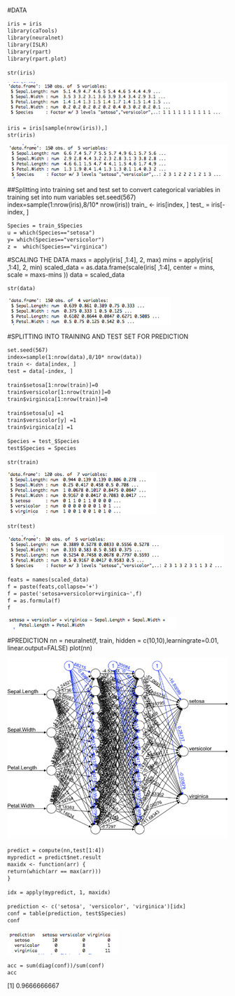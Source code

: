  #DATA

    iris = iris
    library(caTools)
    library(neuralnet)
    library(ISLR)
    library(rpart)
    library(rpart.plot)

    str(iris)
![](https://github.com/anagar20/Iris-Classify-plants-into-species/blob/master/images/img1.png)

    iris = iris[sample(nrow(iris)),]
    str(iris)

![](https://github.com/anagar20/Iris-Classify-plants-into-species/blob/master/images/img2.png)

##Splitting into training set and test set to convert categorical variables in training set into num variables
    set.seed(567)
    index=sample(1:nrow(iris),8/10* nrow(iris))
    train_ <- iris[index, ]
    test_ = iris[-index, ]

    Species = train_$Species
    u = which(Species=="setosa")
    y= which(Species=="versicolor")
    z =  which(Species=="virginica")

#SCALING THE DATA
    maxs = apply(iris[ ,1:4], 2, max)
    mins = apply(iris[ ,1:4], 2, min)
    scaled_data = as.data.frame(scale(iris[ ,1:4], center = mins, scale = maxs-mins ))
    data = scaled_data

    str(data)

![](https://github.com/anagar20/Iris-Classify-plants-into-species/blob/master/images/img3.png)

#SPLITTING INTO TRAINING AND TEST SET FOR PREDICTION
    
    set.seed(567)
    index=sample(1:nrow(data),8/10* nrow(data))
    train <- data[index, ]
    test = data[-index, ]

    train$setosa[1:nrow(train)]=0
    train$versicolor[1:nrow(train)]=0
    train$virginica[1:nrow(train)]=0

    train$setosa[u] =1
    train$versicolor[y] =1
    train$virginica[z] =1

    Species = test_$Species
    test$Species = Species

    str(train)

![](https://github.com/anagar20/Iris-Classify-plants-into-species/blob/master/images/img4.png)

    str(test)

![](https://github.com/anagar20/Iris-Classify-plants-into-species/blob/master/images/img5.png)

    feats = names(scaled_data)
    f = paste(feats,collapse='+')
    f = paste('setosa+versicolor+virginica~',f)
    f = as.formula(f)
    f
![](https://github.com/anagar20/Iris-Classify-plants-into-species/blob/master/images/img6.png)

#PREDICTION
    nn = neuralnet(f, train, hidden = c(10,10),learningrate=0.01, linear.output=FALSE)
    plot(nn)

![](https://github.com/anagar20/Iris-Classify-plants-into-species/blob/master/images/img7.png)

    predict = compute(nn,test[1:4])
    mypredict = predict$net.result
    maxidx <- function(arr) {
    return(which(arr == max(arr)))
    }

    idx = apply(mypredict, 1, maxidx)

    prediction <- c('setosa', 'versicolor', 'virginica')[idx]
    conf = table(prediction, test$Species)
    conf

![](https://github.com/anagar20/Iris-Classify-plants-into-species/blob/master/images/img8.png)

    acc = sum(diag(conf))/sum(conf)
    acc
[1] 0.9666666667
